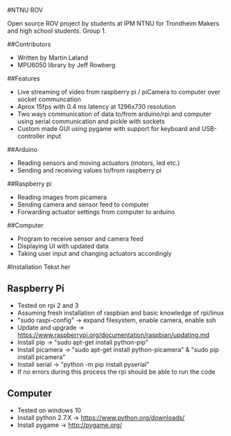 #NTNU ROV

Open source ROV project by students at IPM NTNU for Trondheim Makers and high school students. Group 1.

##Contributors
 - Written by Martin Løland
 - MPU6050 library by Jeff Rowberg
 
##Features
 - Live streaming of video from raspberry pi / piCamera to computer over socket communcation
 - Aprox 15fps with 0.4 ms latency at 1296x730 resolution
 - Two ways communication of data to/from arduino/rpi and computer using serial communication and pickle with sockets
 - Custom made GUI using pygame with support for keyboard and USB-controller input

##Arduino
 - Reading sensors and moving actuators (motors, led etc.)
 - Sending and receiving values to/from raspberry pi
 
##Raspberry pi
 - Reading images from picamera
 - Sending camera and sensor feed to computer
 - Forwarding actuator settings from computer to arduino
 
##Computer
 - Program to receive sensor and camera feed
 - Displaying UI with updated data
 - Taking user input and changing actuators accordingly

#Installation
Tekst her

## Raspberry Pi
 - Tested on rpi 2 and 3
 - Assuming fresh installation of raspbian and basic knowledge of rpi/linux
 - "sudo raspi-config" -> expand filesystem, enable camera, enable ssh
 - Update and upgrade -> https://www.raspberrypi.org/documentation/raspbian/updating.md
 - Install pip -> "sudo apt-get install python-pip"
 - Install picamera -> "sudo apt-get install python-picamera" & "sudo pip install picamera"
 - Install serial -> "python -m pip install pyserial"
 - If no errors during this process the rpi should be able to run the code
 
 ## Computer
 - Tested on windows 10
 - Install python 2.7.X -> https://www.python.org/downloads/
 - Install pygame -> http://pygame.org/
